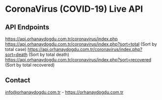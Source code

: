 
# CoronaVirus (COVID-19) Live API


## API Endpoints
https://api.orhanaydogdu.com.tr/coronavirus/index.php
https://api.orhanaydogdu.com.tr/coronavirus/index.php?sort=total (Sort by total case)
https://api.orhanaydogdu.com.tr/coronavirus/index.php?sort=death (Sort by total death)
https://api.orhanaydogdu.com.tr/coronavirus/index.php?sort=recovered (Sort by total recovered)

## Contact
info@orhanaydogdu.com.tr - https://orhanaydogdu.com.tr
